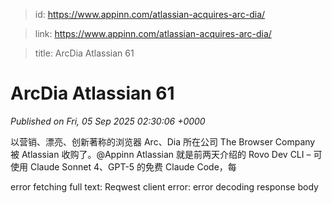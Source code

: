 > id: https://www.appinn.com/atlassian-acquires-arc-dia/

> link: https://www.appinn.com/atlassian-acquires-arc-dia/

> title: ArcDia Atlassian 61

# ArcDia Atlassian 61
_Published on Fri, 05 Sep 2025 02:30:06 +0000_

以营销、漂亮、创新著称的浏览器 Arc、Dia 所在公司 The Browser Company 被 Atlassian 收购了。@Appinn Atlassian 就是前两天介绍的 Rovo Dev CLI – 可使用 Claude Sonnet 4、GPT-5 的免费 Claude Code，每  
  

error fetching full text: Reqwest client error: error decoding response body
